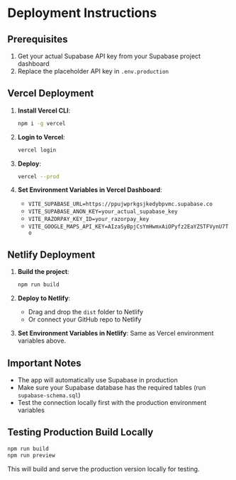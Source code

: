 # Deployment Instructions

## Prerequisites
1. Get your actual Supabase API key from your Supabase project dashboard
2. Replace the placeholder API key in `.env.production`

## Vercel Deployment

1. **Install Vercel CLI**:
   ```bash
   npm i -g vercel
   ```

2. **Login to Vercel**:
   ```bash
   vercel login
   ```

3. **Deploy**:
   ```bash
   vercel --prod
   ```

4. **Set Environment Variables in Vercel Dashboard**:
   - `VITE_SUPABASE_URL=https://ppujwprkgsjkedybpvmc.supabase.co`
   - `VITE_SUPABASE_ANON_KEY=your_actual_supabase_key`
   - `VITE_RAZORPAY_KEY_ID=your_razorpay_key`
   - `VITE_GOOGLE_MAPS_API_KEY=AIzaSyBpjCsYmHwmxAiOPyfz2EaYZSTFVynU7To`

## Netlify Deployment

1. **Build the project**:
   ```bash
   npm run build
   ```

2. **Deploy to Netlify**:
   - Drag and drop the `dist` folder to Netlify
   - Or connect your GitHub repo to Netlify

3. **Set Environment Variables in Netlify**:
   Same as Vercel environment variables above.

## Important Notes

- The app will automatically use Supabase in production
- Make sure your Supabase database has the required tables (run `supabase-schema.sql`)
- Test the connection locally first with the production environment variables

## Testing Production Build Locally

```bash
npm run build
npm run preview
```

This will build and serve the production version locally for testing.